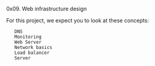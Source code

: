 0x09. Web infrastructure design

For this project, we expect you to look at these concepts:
   
       DNS
       Monitoring
       Web Server
       Network basics
       Load balancer
       Server
